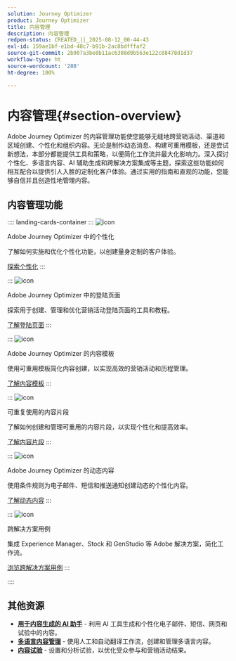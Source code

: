 ```yaml
---
solution: Journey Optimizer
product: Journey Optimizer
title: 内容管理
description: 内容管理
redpen-status: CREATED_||_2025-08-12_00-44-43
exl-id: 159ae1bf-e1bd-48c7-b91b-2ac8bdfffaf2
source-git-commit: 2b907a3be8b11ac6308d0b563e122c88478d1d37
workflow-type: ht
source-wordcount: '280'
ht-degree: 100%

---
```


# 内容管理{#section-overview}

Adobe Journey Optimizer 的内容管理功能使您能够无缝地跨营销活动、渠道和区域创建、个性化和组织内容。无论是制作动态消息、构建可重用模板，还是尝试新想法，本部分都能提供工具和策略，以便简化工作流并最大化影响力。深入探讨个性化、多语言内容、AI 辅助生成和跨解决方案集成等主题，探索这些功能如何相互配合以提供引人入胜的定制化客户体验。通过实用的指南和直观的功能，您能够自信并且创造性地管理内容。

## 内容管理功能

:::: landing-cards-container
:::
![icon](https://cdn.experienceleague.adobe.com/icons/bullseye.svg?lang=zh-Hans)

Adobe Journey Optimizer 中的个性化

了解如何实施和优化个性化功能，以创建量身定制的客户体验。

[探索个性化](personalization-landing-page.md)
:::

:::
![icon](https://cdn.experienceleague.adobe.com/icons/circle-play.svg?lang=zh-Hans)

Adobe Journey Optimizer 中的登陆页面

探索用于创建、管理和优化营销活动登陆页面的工具和教程。

[了解登陆页面](landing-pages-landing-page.md)
:::

:::
![icon](https://cdn.experienceleague.adobe.com/icons/list-check.svg?lang=zh-Hans)

Adobe Journey Optimizer 的内容模板

使用可重用模板简化内容创建，以实现高效的营销活动和历程管理。

[了解内容模板](content-templates-landing-page.md)
:::

:::
![icon](https://cdn.experienceleague.adobe.com/icons/puzzle-piece.svg?lang=zh-Hans)

可重复使用的内容片段

了解如何创建和管理可重用的内容片段，以实现个性化和提高效率。

[了解内容片段](fragments-landing-page.md)
:::

:::
![icon](https://cdn.experienceleague.adobe.com/icons/gear.svg?lang=zh-Hans)

Adobe Journey Optimizer 的动态内容

使用条件规则为电子邮件、短信和推送通知创建动态的个性化内容。

[了解动态内容](dynamic-landing-page.md)
:::

:::
![icon](https://cdn.experienceleague.adobe.com/icons/puzzle-piece.svg?lang=zh-Hans)

跨解决方案用例

集成 Experience Manager、Stock 和 GenStudio 等 Adobe 解决方案，简化工作流。

[浏览跨解决方案用例](combine-landing-page.md)
:::

::::


## 其他资源

- **[用于内容生成的 AI 助手](ai-assistant-landing-page.md)** - 利用 AI 工具生成和个性化电子邮件、短信、网页和试验中的内容。
- **[多语言内容管理](content-multilingual-landing-page.md)** - 使用人工和自动翻译工作流，创建和管理多语言内容。
- **[内容试验](content-experiment-landing-page.md)** - 设置和分析试验，以优化受众参与和营销活动结果。
